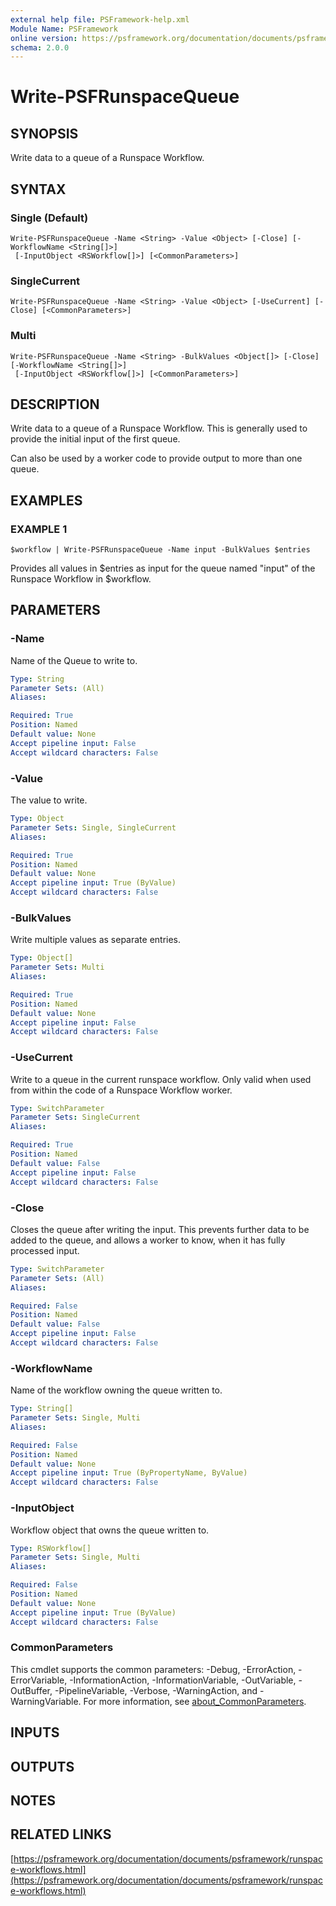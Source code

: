 ```yaml
---
external help file: PSFramework-help.xml
Module Name: PSFramework
online version: https://psframework.org/documentation/documents/psframework/runspace-workflows.html
schema: 2.0.0
---
```


# Write-PSFRunspaceQueue

## SYNOPSIS
Write data to a queue of a Runspace Workflow.

## SYNTAX

### Single (Default)
```
Write-PSFRunspaceQueue -Name <String> -Value <Object> [-Close] [-WorkflowName <String[]>]
 [-InputObject <RSWorkflow[]>] [<CommonParameters>]
```

### SingleCurrent
```
Write-PSFRunspaceQueue -Name <String> -Value <Object> [-UseCurrent] [-Close] [<CommonParameters>]
```

### Multi
```
Write-PSFRunspaceQueue -Name <String> -BulkValues <Object[]> [-Close] [-WorkflowName <String[]>]
 [-InputObject <RSWorkflow[]>] [<CommonParameters>]
```

## DESCRIPTION
Write data to a queue of a Runspace Workflow.
This is generally used to provide the initial input of the first queue.

Can also be used by a worker code to provide output to more than one queue.

## EXAMPLES

### EXAMPLE 1
```
$workflow | Write-PSFRunspaceQueue -Name input -BulkValues $entries
```

Provides all values in $entries as input for the queue named "input" of the Runspace Workflow in $workflow.

## PARAMETERS

### -Name
Name of the Queue to write to.

```yaml
Type: String
Parameter Sets: (All)
Aliases:

Required: True
Position: Named
Default value: None
Accept pipeline input: False
Accept wildcard characters: False
```

### -Value
The value to write.

```yaml
Type: Object
Parameter Sets: Single, SingleCurrent
Aliases:

Required: True
Position: Named
Default value: None
Accept pipeline input: True (ByValue)
Accept wildcard characters: False
```

### -BulkValues
Write multiple values as separate entries.

```yaml
Type: Object[]
Parameter Sets: Multi
Aliases:

Required: True
Position: Named
Default value: None
Accept pipeline input: False
Accept wildcard characters: False
```

### -UseCurrent
Write to a queue in the current runspace workflow.
Only valid when used from within the code of a Runspace Workflow worker.

```yaml
Type: SwitchParameter
Parameter Sets: SingleCurrent
Aliases:

Required: True
Position: Named
Default value: False
Accept pipeline input: False
Accept wildcard characters: False
```

### -Close
Closes the queue after writing the input.
This prevents further data to be added to the queue,
and allows a worker to know, when it has fully processed input.

```yaml
Type: SwitchParameter
Parameter Sets: (All)
Aliases:

Required: False
Position: Named
Default value: False
Accept pipeline input: False
Accept wildcard characters: False
```

### -WorkflowName
Name of the workflow owning the queue written to.

```yaml
Type: String[]
Parameter Sets: Single, Multi
Aliases:

Required: False
Position: Named
Default value: None
Accept pipeline input: True (ByPropertyName, ByValue)
Accept wildcard characters: False
```

### -InputObject
Workflow object that owns the queue written to.

```yaml
Type: RSWorkflow[]
Parameter Sets: Single, Multi
Aliases:

Required: False
Position: Named
Default value: None
Accept pipeline input: True (ByValue)
Accept wildcard characters: False
```

### CommonParameters
This cmdlet supports the common parameters: -Debug, -ErrorAction, -ErrorVariable, -InformationAction, -InformationVariable, -OutVariable, -OutBuffer, -PipelineVariable, -Verbose, -WarningAction, and -WarningVariable. For more information, see [about_CommonParameters](http://go.microsoft.com/fwlink/?LinkID=113216).

## INPUTS

## OUTPUTS

## NOTES

## RELATED LINKS

[https://psframework.org/documentation/documents/psframework/runspace-workflows.html](https://psframework.org/documentation/documents/psframework/runspace-workflows.html)

